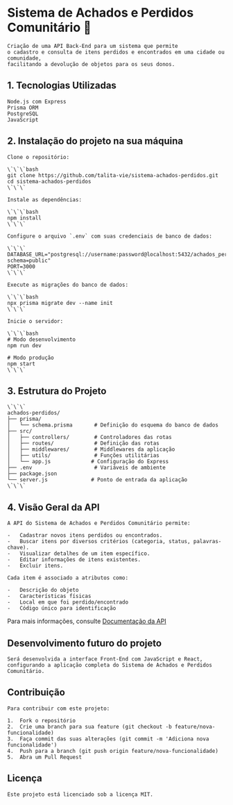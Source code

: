 #   Sistema de Achados e Perdidos Comunitário 📍

    Criação de uma API Back-End para um sistema que permite 
    o cadastro e consulta de itens perdidos e encontrados em uma cidade ou comunidade, 
    facilitando a devolução de objetos para os seus donos.

##  1. Tecnologias Utilizadas

    Node.js com Express
    Prisma ORM
    PostgreSQL
    JavaScript

##  2. Instalação do projeto na sua máquina

    Clone o repositório:

    \`\`\`bash
    git clone https://github.com/talita-vie/sistema-achados-perdidos.git
    cd sistema-achados-perdidos
    \`\`\`

    Instale as dependências:

    \`\`\`bash
    npm install
    \`\`\`

    Configure o arquivo `.env` com suas credenciais de banco de dados:

    \`\`\`
    DATABASE_URL="postgresql://username:password@localhost:5432/achados_perdidos?schema=public"
    PORT=3000
    \`\`\`

    Execute as migrações do banco de dados:

    \`\`\`bash
    npx prisma migrate dev --name init
    \`\`\`

    Inicie o servidor:

    \`\`\`bash
    # Modo desenvolvimento
    npm run dev

    # Modo produção
    npm start
    \`\`\`

##  3. Estrutura do Projeto

    \`\`\`
    achados-perdidos/
    ├── prisma/
    │   └── schema.prisma       # Definição do esquema do banco de dados
    ├── src/
    │   ├── controllers/        # Controladores das rotas
    │   ├── routes/             # Definição das rotas
    │   ├── middlewares/        # Middlewares da aplicação
    │   ├── utils/              # Funções utilitárias
    │   └── app.js             # Configuração do Express
    ├── .env                    # Variáveis de ambiente
    ├── package.json
    └── server.js              # Ponto de entrada da aplicação
    \`\`\`

##   4. Visão Geral da API

    A API do Sistema de Achados e Perdidos Comunitário permite:

    -   Cadastrar novos itens perdidos ou encontrados.
    -   Buscar itens por diversos critérios (categoria, status, palavras-chave).
    -   Visualizar detalhes de um item específico.
    -   Editar informações de itens existentes.
    -   Excluir itens.

    Cada item é associado a atributos como:

    -   Descrição do objeto
    -   Características físicas
    -   Local em que foi perdido/encontrado
    -   Código único para identificação

   Para mais informações, consulte [Documentação da API](readme-achados-perdidos.md)
##   Desenvolvimento futuro do projeto

    Será desenvolvida a interface Front-End com JavaScript e React, 
    configurando a aplicação completa do Sistema de Achados e Perdidos Comunitário.

##   Contribuição

    Para contribuir com este projeto:

    1.  Fork o repositório
    2.  Crie uma branch para sua feature (git checkout -b feature/nova-funcionalidade)
    3.  Faça commit das suas alterações (git commit -m 'Adiciona nova funcionalidade')
    4.  Push para a branch (git push origin feature/nova-funcionalidade)
    5.  Abra um Pull Request

##   Licença

    Este projeto está licenciado sob a licença MIT.
